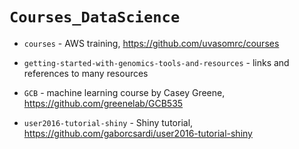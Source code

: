 # `Courses_DataScience`

- `courses` - AWS training, https://github.com/uvasomrc/courses

- `getting-started-with-genomics-tools-and-resources` - links and references to many resources

- `GCB` - machine learning course by Casey Greene, https://github.com/greenelab/GCB535

- `user2016-tutorial-shiny` - Shiny tutorial, https://github.com/gaborcsardi/user2016-tutorial-shiny